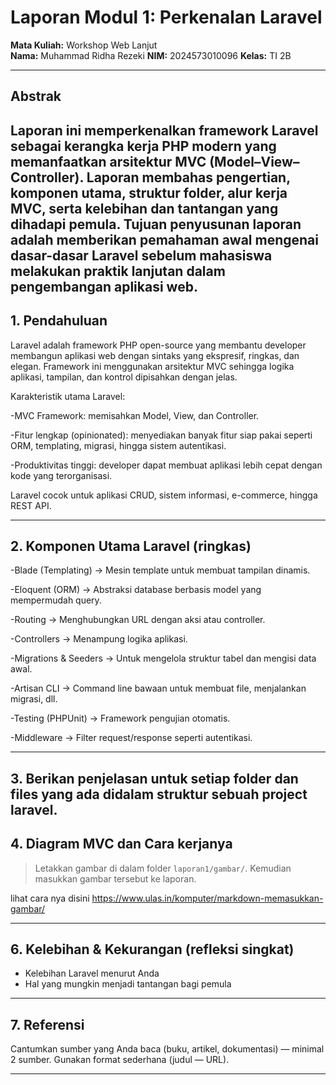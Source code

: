# Laporan Modul 1: Perkenalan Laravel
**Mata Kuliah:** Workshop Web Lanjut   
**Nama:** Muhammad Ridha Rezeki
**NIM:** 2024573010096
**Kelas:** TI 2B

---

## Abstrak 
Laporan ini memperkenalkan framework Laravel sebagai kerangka kerja PHP modern yang memanfaatkan arsitektur MVC (Model–View–Controller). Laporan membahas pengertian, komponen utama, struktur folder, alur kerja MVC, serta kelebihan dan tantangan yang dihadapi pemula. Tujuan penyusunan laporan adalah memberikan pemahaman awal mengenai dasar-dasar Laravel sebelum mahasiswa melakukan praktik lanjutan dalam pengembangan aplikasi web.
---

## 1. Pendahuluan
Laravel adalah framework PHP open-source yang membantu developer membangun aplikasi web dengan sintaks yang ekspresif, ringkas, dan elegan. Framework ini menggunakan arsitektur MVC sehingga logika aplikasi, tampilan, dan kontrol dipisahkan dengan jelas.

Karakteristik utama Laravel:

 -MVC Framework: memisahkan Model, View, dan Controller.

 -Fitur lengkap (opinionated): menyediakan banyak fitur siap pakai seperti ORM, templating, migrasi, hingga sistem autentikasi.

 -Produktivitas tinggi: developer dapat membuat aplikasi lebih cepat dengan kode yang terorganisasi.

Laravel cocok untuk aplikasi CRUD, sistem informasi, e-commerce, hingga REST API.

---

## 2. Komponen Utama Laravel (ringkas)

 -Blade (Templating) → Mesin template untuk membuat tampilan dinamis.

 -Eloquent (ORM) → Abstraksi database berbasis model yang mempermudah query.

 -Routing → Menghubungkan URL dengan aksi atau controller.

 -Controllers → Menampung logika aplikasi.

 -Migrations & Seeders → Untuk mengelola struktur tabel dan mengisi data awal.

 -Artisan CLI → Command line bawaan untuk membuat file, menjalankan migrasi, dll.

 -Testing (PHPUnit) → Framework pengujian otomatis.

 -Middleware → Filter request/response seperti autentikasi.

---

## 3. Berikan penjelasan untuk setiap folder dan files yang ada didalam struktur sebuah project laravel.



## 4. Diagram MVC dan Cara kerjanya

> Letakkan gambar di dalam folder `laporan1/gambar/`. Kemudian masukkan gambar tersebut ke laporan. 

lihat cara nya disini https://www.ulas.in/komputer/markdown-memasukkan-gambar/

---

## 6. Kelebihan & Kekurangan (refleksi singkat)
- Kelebihan Laravel menurut Anda
- Hal yang mungkin menjadi tantangan bagi pemula

---

## 7. Referensi
Cantumkan sumber yang Anda baca (buku, artikel, dokumentasi) — minimal 2 sumber. Gunakan format sederhana (judul — URL).

---
